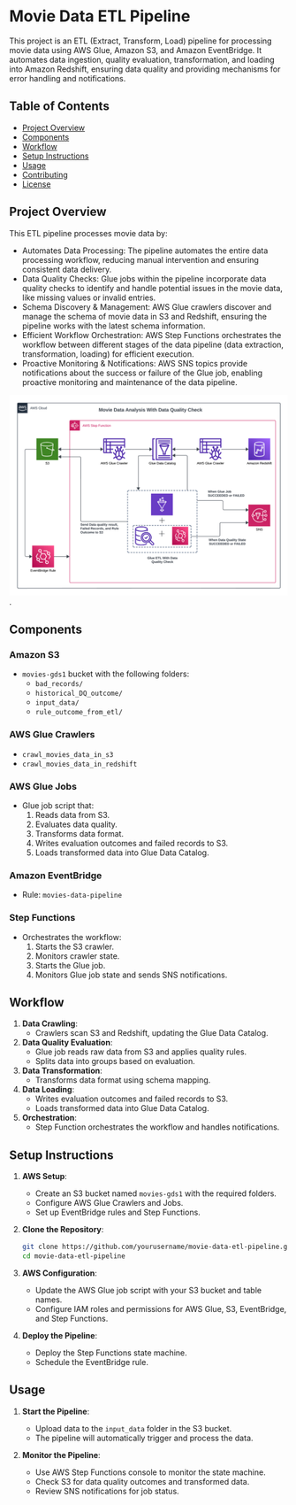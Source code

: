 # Movie Data ETL Pipeline

This project is an ETL (Extract, Transform, Load) pipeline for processing movie data using AWS Glue, Amazon S3, and Amazon EventBridge. It automates data ingestion, quality evaluation, transformation, and loading into Amazon Redshift, ensuring data quality and providing mechanisms for error handling and notifications.

## Table of Contents
- [Project Overview](#project-overview)
- [Components](#components)
- [Workflow](#workflow)
- [Setup Instructions](#setup-instructions)
- [Usage](#usage)
- [Contributing](#contributing)
- [License](#license)

## Project Overview
This ETL pipeline processes movie data by:
- Automates Data Processing: The pipeline automates the entire data processing workflow, reducing manual intervention and ensuring consistent data delivery.
- Data Quality Checks: Glue jobs within the pipeline incorporate data quality checks to identify and handle potential issues in the movie data, like missing values or invalid entries.
- Schema Discovery & Management: AWS Glue crawlers discover and manage the schema of movie data in S3 and Redshift, ensuring the pipeline works with the latest schema information.
- Efficient Workflow Orchestration: AWS Step Functions orchestrates the workflow between different stages of the data pipeline (data extraction, transformation, loading) for efficient execution.
- Proactive Monitoring & Notifications: AWS SNS topics provide notifications about the success or failure of the Glue job, enabling proactive monitoring and maintenance of the data pipeline.

![Architecture Diagram](https://github.com/jignesh-kachhad/Movie-Data-Analysis-With-Data-Quality-Check/blob/main/Architecture.png).

## Components
### Amazon S3
- `movies-gds1` bucket with the following folders:
  - `bad_records/`
  - `historical_DQ_outcome/`
  - `input_data/`
  - `rule_outcome_from_etl/`

### AWS Glue Crawlers
- `crawl_movies_data_in_s3`
- `crawl_movies_data_in_redshift`

### AWS Glue Jobs
- Glue job script that:
  1. Reads data from S3.
  2. Evaluates data quality.
  3. Transforms data format.
  4. Writes evaluation outcomes and failed records to S3.
  5. Loads transformed data into Glue Data Catalog.

### Amazon EventBridge
- Rule: `movies-data-pipeline`

### Step Functions
- Orchestrates the workflow:
  1. Starts the S3 crawler.
  2. Monitors crawler state.
  3. Starts the Glue job.
  4. Monitors Glue job state and sends SNS notifications.

## Workflow
1. **Data Crawling**:
   - Crawlers scan S3 and Redshift, updating the Glue Data Catalog.
2. **Data Quality Evaluation**:
   - Glue job reads raw data from S3 and applies quality rules.
   - Splits data into groups based on evaluation.
3. **Data Transformation**:
   - Transforms data format using schema mapping.
4. **Data Loading**:
   - Writes evaluation outcomes and failed records to S3.
   - Loads transformed data into Glue Data Catalog.
5. **Orchestration**:
   - Step Function orchestrates the workflow and handles notifications.

## Setup Instructions
1. **AWS Setup**:
   - Create an S3 bucket named `movies-gds1` with the required folders.
   - Configure AWS Glue Crawlers and Jobs.
   - Set up EventBridge rules and Step Functions.

2. **Clone the Repository**:
   ```bash
   git clone https://github.com/yourusername/movie-data-etl-pipeline.git
   cd movie-data-etl-pipeline
   ```

3. **AWS Configuration**:
   - Update the AWS Glue job script with your S3 bucket and table names.
   - Configure IAM roles and permissions for AWS Glue, S3, EventBridge, and Step Functions.

4. **Deploy the Pipeline**:
   - Deploy the Step Functions state machine.
   - Schedule the EventBridge rule.

## Usage
1. **Start the Pipeline**:
   - Upload data to the `input_data` folder in the S3 bucket.
   - The pipeline will automatically trigger and process the data.

2. **Monitor the Pipeline**:
   - Use AWS Step Functions console to monitor the state machine.
   - Check S3 for data quality outcomes and transformed data.
   - Review SNS notifications for job status.
